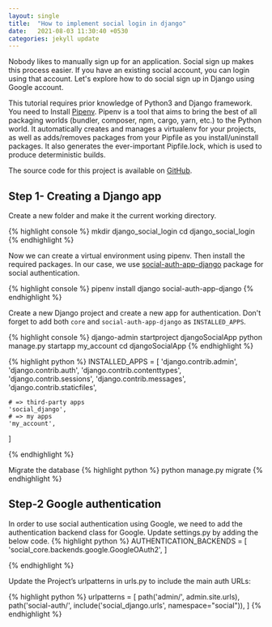 ```yaml
---
layout: single
title:  "How to implement social login in django"
date:   2021-08-03 11:30:40 +0530
categories: jekyll update
---
```

Nobody likes to manually sign up for an application. Social sign up makes this process easier.
 If you have an existing social account, you can login using that account. 
Let's explore how to do social sign up in Django using Google account.

This tutorial requires prior knowledge of Python3 and Django framework.
You need to Install [Pipenv]. Pipenv is a tool that aims to bring the best of all packaging worlds (bundler, composer, npm, cargo, yarn, etc.) 
to the Python world. It automatically creates and manages a virtualenv for your projects, as well as adds/removes packages from your Pipfile 
as you install/uninstall packages. It also generates the ever-important Pipfile.lock, which is used to produce deterministic builds. 


The source code for this project is available on [GitHub].
## Step 1- Creating  a Django app
Create a new folder and make it the current working directory.

{% highlight console %}
mkdir django_social_login
cd django_social_login
{% endhighlight %}

Now we can create a virtual environment using pipenv. Then install the required packages. In our case, we use [social-auth-app-django]
package for social authentication.

{% highlight console %}
pipenv install django social-auth-app-django
{% endhighlight %}

Create a new Django project and create a new app for authentication. 
Don't forget to  add both `core` and `social-auth-app-django` as `INSTALLED_APPS`.

{% highlight console %}
django-admin startproject djangoSocialApp
python manage.py startapp my_account
cd djangoSocialApp
{% endhighlight %}

{% highlight python %}
INSTALLED_APPS =
 [
    'django.contrib.admin',
    'django.contrib.auth',
    'django.contrib.contenttypes',
    'django.contrib.sessions',
    'django.contrib.messages',
    'django.contrib.staticfiles',

    # => third-party apps
    'social_django',
    # => my apps
    'my_account',
]

{% endhighlight %}

Migrate the database
{% highlight python %}
python manage.py migrate
{% endhighlight %}

## Step-2 Google authentication

In order to use social authentication using Google, we need to add
the authentication backend class for Google. Update settings.py by adding the below code.
{% highlight python %}
AUTHENTICATION_BACKENDS = [
    'social_core.backends.google.GoogleOAuth2',
]

{% endhighlight %}

Update the Project’s urlpatterns in urls.py to include the main auth URLs:

{% highlight python %}
urlpatterns = [
    path('admin/', admin.site.urls),    
    path('social-auth/', include('social_django.urls', namespace="social")),
]
{% endhighlight %}

[Github]: https://github.com/amithah/Django_social_login/tree/main/PycharmProjects/djangoSocialApp
[Pipenv]: https://pypi.org/project/pipenv/
[social-auth-app-django]: https://github.com/python-social-auth/social-app-django

